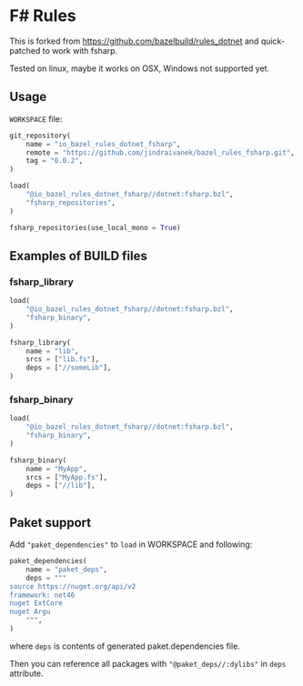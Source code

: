 # F# Rules

This is forked from https://github.com/bazelbuild/rules_dotnet and quick-patched to work with fsharp.

Tested on linux, maybe it works on OSX, Windows not supported yet.

## Usage

`WORKSPACE` file:

```python
git_repository(
    name = "io_bazel_rules_dotnet_fsharp",
    remote = "https://github.com/jindraivanek/bazel_rules_fsharp.git",
    tag = "0.0.2",
)

load(
    "@io_bazel_rules_dotnet_fsharp//dotnet:fsharp.bzl",
    "fsharp_repositories",
)

fsharp_repositories(use_local_mono = True)
```

## Examples of BUILD files

### fsharp_library

```python
load(
    "@io_bazel_rules_dotnet_fsharp//dotnet:fsharp.bzl",
    "fsharp_binary",
)

fsharp_library(
    name = "lib",
    srcs = ["lib.fs"],
    deps = ["//someLib"],
)
```

### fsharp_binary

```python
load(
    "@io_bazel_rules_dotnet_fsharp//dotnet:fsharp.bzl",
    "fsharp_binary",
)

fsharp_binary(
    name = "MyApp",
    srcs = ["MyApp.fs"],
    deps = ["//lib"],
)
```

## Paket support
Add `"paket_dependencies"` to `load` in WORKSPACE and following:

```python
paket_dependencies(
    name = "paket_deps",
    deps = """
source https://nuget.org/api/v2
framework: net46
nuget ExtCore
nuget Argu
    """,
)
```

where `deps` is contents of generated paket.dependencies file.

Then you can reference all packages with `"@paket_deps//:dylibs"` in `deps` attribute.